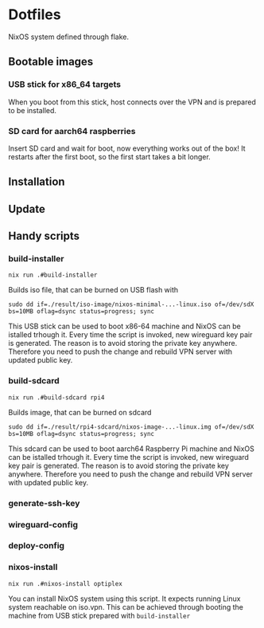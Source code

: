 # Dotfiles
NixOS system defined through flake.

## Bootable images

### USB stick for x86_64 targets 

When you boot from this stick, host connects over the VPN and is prepared to be installed.

### SD card for aarch64 raspberries

Insert SD card and wait for boot, now everything works out of the box! It restarts after the first boot, so the first start takes a bit longer.

## Installation

## Update

## Handy scripts

### build-installer
```
nix run .#build-installer
```
Builds iso file, that can be burned on USB flash with
```
sudo dd if=./result/iso-image/nixos-minimal-...-linux.iso of=/dev/sdX bs=10MB oflag=dsync status=progress; sync
```
This USB stick can be used to boot x86-64 machine and NixOS can be istalled trhough it.
Every time the script is invoked, new wireguard key pair is generated. The reason is to avoid storing
the private key anywhere. Therefore you need to push the change and rebuild VPN server with updated public key.

### build-sdcard
```
nix run .#build-sdcard rpi4
```
Builds image, that can be burned on sdcard
```
sudo dd if=./result/rpi4-sdcard/nixos-image-...-linux.img of=/dev/sdX bs=10MB oflag=dsync status=progress; sync
```
This sdcard can be used to boot aarch64 Raspberry Pi machine and NixOS can be istalled trhough it.
Every time the script is invoked, new wireguard key pair is generated. The reason is to avoid storing
the private key anywhere. Therefore you need to push the change and rebuild VPN server with updated public key.

### generate-ssh-key

### wireguard-config

### deploy-config

### nixos-install

```
nix run .#nixos-install optiplex
```
You can install NixOS system using this script. It expects running Linux system reachable on iso.vpn.
This can be achieved through booting the machine from USB stick prepared with `build-installer`

